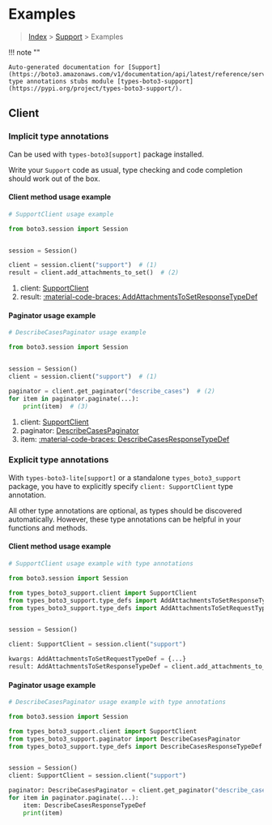 # Examples

> [Index](../README.md) > [Support](./README.md) > Examples

!!! note ""

    Auto-generated documentation for [Support](https://boto3.amazonaws.com/v1/documentation/api/latest/reference/services/support.html#support)
    type annotations stubs module [types-boto3-support](https://pypi.org/project/types-boto3-support/).

## Client

### Implicit type annotations

Can be used with `types-boto3[support]` package installed.

Write your `Support` code as usual,
type checking and code completion should work out of the box.


#### Client method usage example

```python
# SupportClient usage example

from boto3.session import Session


session = Session()

client = session.client("support")  # (1)
result = client.add_attachments_to_set()  # (2)
```

1. client: [SupportClient](./client.md)
2. result: [:material-code-braces: AddAttachmentsToSetResponseTypeDef](./type_defs.md#addattachmentstosetresponsetypedef)



#### Paginator usage example

```python
# DescribeCasesPaginator usage example

from boto3.session import Session


session = Session()
client = session.client("support")  # (1)

paginator = client.get_paginator("describe_cases")  # (2)
for item in paginator.paginate(...):
    print(item)  # (3)
```

1. client: [SupportClient](./client.md)
2. paginator: [DescribeCasesPaginator](./paginators.md#describecasespaginator)
3. item: [:material-code-braces: DescribeCasesResponseTypeDef](./type_defs.md#describecasesresponsetypedef)




### Explicit type annotations

With `types-boto3-lite[support]`
or a standalone `types_boto3_support` package, you have to explicitly specify `client: SupportClient` type annotation.

All other type annotations are optional, as types should be discovered automatically.
However, these type annotations can be helpful in your functions and methods.


#### Client method usage example

```python
# SupportClient usage example with type annotations

from boto3.session import Session

from types_boto3_support.client import SupportClient
from types_boto3_support.type_defs import AddAttachmentsToSetResponseTypeDef
from types_boto3_support.type_defs import AddAttachmentsToSetRequestTypeDef


session = Session()

client: SupportClient = session.client("support")

kwargs: AddAttachmentsToSetRequestTypeDef = {...}
result: AddAttachmentsToSetResponseTypeDef = client.add_attachments_to_set(**kwargs)
```



#### Paginator usage example

```python
# DescribeCasesPaginator usage example with type annotations

from boto3.session import Session

from types_boto3_support.client import SupportClient
from types_boto3_support.paginator import DescribeCasesPaginator
from types_boto3_support.type_defs import DescribeCasesResponseTypeDef


session = Session()
client: SupportClient = session.client("support")

paginator: DescribeCasesPaginator = client.get_paginator("describe_cases")
for item in paginator.paginate(...):
    item: DescribeCasesResponseTypeDef
    print(item)
```




